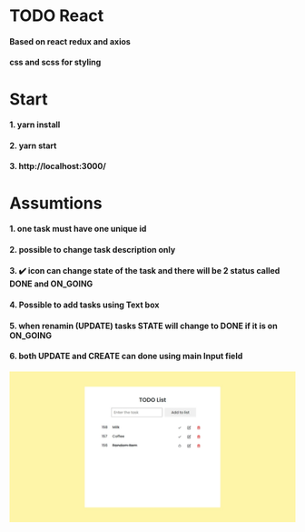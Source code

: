 # TODO React
#### Based on react redux and axios
#### css and scss for styling

# Start
#### 1. yarn install
#### 2. yarn start 
#### 3. http://localhost:3000/

# Assumtions
#### 1. one task must have one unique id
#### 2. possible to change task description only
#### 3. ✔️ icon can change state of the task and there will be 2 status called DONE and ON_GOING
#### 4. Possible to add tasks using Text box
#### 5. when renamin (UPDATE) tasks STATE will change to DONE if it is on ON_GOING 
#### 6. both UPDATE and CREATE can done using main Input field


![](/img/img.jpeg)

